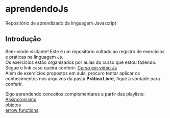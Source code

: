 # aprendendoJs
Repositório de aprendizado da linguagem Javascript

## Introdução
Bem-vinde visitante! Este é um repositório voltado ao registro de exercícios e práticas na linguagem Js.  
Os exercícios estão organizados por aulas do curso que estou fazendo.  
Segue o link caso queira conferir: [Curso em vídeo Js](https://www.youtube.com/playlist?list=PLHz_AreHm4dlsK3Nr9GVvXCbpQyHQl1o1)  
Além de exercícios propostos em aula, procuro tentar aplicar os conhecimentos nos arquivos da pasta **Prática Livre**, fique a vontade para conferir.

Sigo aprendendo conceitos complementares a partir das playlists:  
[Assincronismo](https://youtube.com/playlist?list=PL-7m2vkD5h038GuKT0z86Bdlc1Z3Pzu9W)  
[objetos](https://youtube.com/playlist?list=PL-7m2vkD5h01bARs0hyAywUvgWaVezhgS)  
[arrow functions](https://youtube.com/playlist?list=PL-7m2vkD5h02Ef8OyucwBhqUSUiK41BLS)  
